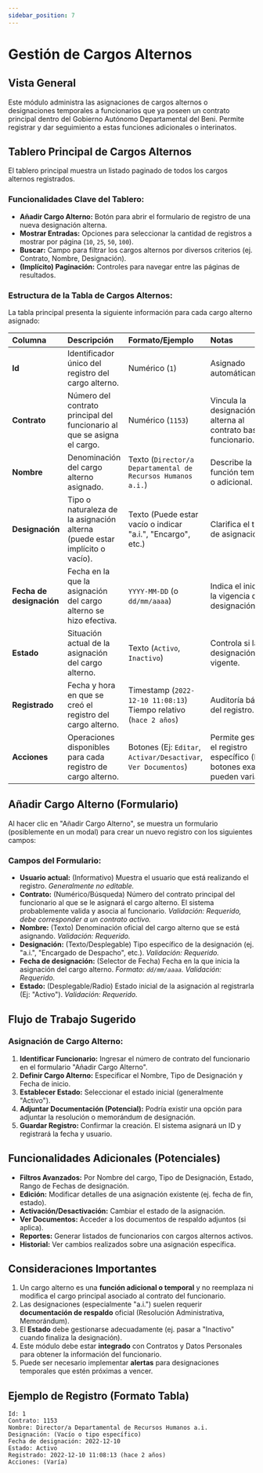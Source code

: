 ```yaml
---
sidebar_position: 7
---
```


# Gestión de Cargos Alternos

## Vista General

Este módulo administra las asignaciones de cargos alternos o designaciones temporales a funcionarios que ya poseen un contrato principal dentro del Gobierno Autónomo Departamental del Beni. Permite registrar y dar seguimiento a estas funciones adicionales o interinatos.

## Tablero Principal de Cargos Alternos

El tablero principal muestra un listado paginado de todos los cargos alternos registrados.

### Funcionalidades Clave del Tablero:

*   **Añadir Cargo Alterno:** Botón para abrir el formulario de registro de una nueva designación alterna.
*   **Mostrar Entradas:** Opciones para seleccionar la cantidad de registros a mostrar por página (`10`, `25`, `50`, `100`).
*   **Buscar:** Campo para filtrar los cargos alternos por diversos criterios (ej. Contrato, Nombre, Designación).
*   **(Implícito) Paginación:** Controles para navegar entre las páginas de resultados.

### Estructura de la Tabla de Cargos Alternos:

La tabla principal presenta la siguiente información para cada cargo alterno asignado:

| Columna               | Descripción                                                                 | Formato/Ejemplo                                                                 | Notas                                                                                             |
| :-------------------- | :-------------------------------------------------------------------------- | :------------------------------------------------------------------------------ | :------------------------------------------------------------------------------------------------ |
| **Id**                | Identificador único del registro del cargo alterno.                         | Numérico (`1`)                                                                  | Asignado automáticamente.                                                                         |
| **Contrato**          | Número del contrato principal del funcionario al que se asigna el cargo.    | Numérico (`1153`)                                                               | Vincula la designación alterna al contrato base del funcionario.                                  |
| **Nombre**            | Denominación del cargo alterno asignado.                                    | Texto (`Director/a Departamental de Recursos Humanos a.i.`)                     | Describe la función temporal o adicional.                                                         |
| **Designación**       | Tipo o naturaleza de la asignación alterna (puede estar implícito o vacío). | Texto (Puede estar vacío o indicar "a.i.", "Encargo", etc.)                     | Clarifica el tipo de asignación.                                                                  |
| **Fecha de designación**| Fecha en la que la asignación del cargo alterno se hizo efectiva.           | `YYYY-MM-DD` (o `dd/mm/aaaa`)                                                   | Indica el inicio de la vigencia de la designación.                                                |
| **Estado**            | Situación actual de la asignación del cargo alterno.                        | Texto (`Activo`, `Inactivo`)                                                    | Controla si la designación está vigente.                                                          |
| **Registrado**        | Fecha y hora en que se creó el registro del cargo alterno.                  | Timestamp (`2022-12-10 11:08:13`) <br/> Tiempo relativo (`hace 2 años`)          | Auditoría básica del registro.                                                                    |
| **Acciones**          | Operaciones disponibles para cada registro de cargo alterno.                | Botones (Ej: `Editar`, `Activar/Desactivar`, `Ver Documentos`)                  | Permite gestionar el registro específico (los botones exactos pueden variar).                     |

## Añadir Cargo Alterno (Formulario)

Al hacer clic en "Añadir Cargo Alterno", se muestra un formulario (posiblemente en un modal) para crear un nuevo registro con los siguientes campos:

### Campos del Formulario:

*   **Usuario actual:** (Informativo) Muestra el usuario que está realizando el registro. *Generalmente no editable.*
*   **Contrato:** (Numérico/Búsqueda) Número del contrato principal del funcionario al que se le asignará el cargo alterno. El sistema probablemente valida y asocia al funcionario. *Validación: Requerido, debe corresponder a un contrato activo.*
*   **Nombre:** (Texto) Denominación oficial del cargo alterno que se está asignando. *Validación: Requerido.*
*   **Designación:** (Texto/Desplegable) Tipo específico de la designación (ej. "a.i.", "Encargado de Despacho", etc.). *Validación: Requerido.*
*   **Fecha de designación:** (Selector de Fecha) Fecha en la que inicia la asignación del cargo alterno. *Formato: `dd/mm/aaaa`. Validación: Requerido.*
*   **Estado:** (Desplegable/Radio) Estado inicial de la asignación al registrarla (Ej: "Activo"). *Validación: Requerido.*

## Flujo de Trabajo Sugerido

### Asignación de Cargo Alterno:

1.  **Identificar Funcionario:** Ingresar el número de contrato del funcionario en el formulario "Añadir Cargo Alterno".
2.  **Definir Cargo Alterno:** Especificar el Nombre, Tipo de Designación y Fecha de inicio.
3.  **Establecer Estado:** Seleccionar el estado inicial (generalmente "Activo").
4.  **Adjuntar Documentación (Potencial):** Podría existir una opción para adjuntar la resolución o memorándum de designación.
5.  **Guardar Registro:** Confirmar la creación. El sistema asignará un ID y registrará la fecha y usuario.

## Funcionalidades Adicionales (Potenciales)

*   **Filtros Avanzados:** Por Nombre del cargo, Tipo de Designación, Estado, Rango de Fechas de designación.
*   **Edición:** Modificar detalles de una asignación existente (ej. fecha de fin, estado).
*   **Activación/Desactivación:** Cambiar el estado de la asignación.
*   **Ver Documentos:** Acceder a los documentos de respaldo adjuntos (si aplica).
*   **Reportes:** Generar listados de funcionarios con cargos alternos activos.
*   **Historial:** Ver cambios realizados sobre una asignación específica.

## Consideraciones Importantes

1.  Un cargo alterno es una **función adicional o temporal** y no reemplaza ni modifica el cargo principal asociado al contrato del funcionario.
2.  Las designaciones (especialmente "a.i.") suelen requerir **documentación de respaldo** oficial (Resolución Administrativa, Memorándum).
3.  El **Estado** debe gestionarse adecuadamente (ej. pasar a "Inactivo" cuando finaliza la designación).
4.  Este módulo debe estar **integrado** con Contratos y Datos Personales para obtener la información del funcionario.
5.  Puede ser necesario implementar **alertas** para designaciones temporales que estén próximas a vencer.

## Ejemplo de Registro (Formato Tabla)

```plaintext
Id: 1
Contrato: 1153
Nombre: Director/a Departamental de Recursos Humanos a.i.
Designación: (Vacío o tipo específico)
Fecha de designación: 2022-12-10
Estado: Activo
Registrado: 2022-12-10 11:08:13 (hace 2 años)
Acciones: (Varía)